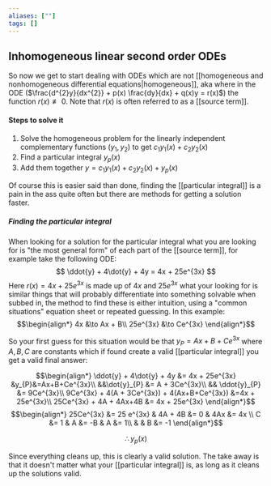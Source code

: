 ```yaml
---
aliases: [""]
tags: []
---
```


## Inhomogeneous linear second order ODEs

So now we get to start dealing with ODEs which are not [[homogeneous and nonhomogeneous differential equations|homogeneous]], aka where in the ODE ($\frac{d^{2}y}{dx^{2}} + p(x) \frac{dy}{dx} + q(x)y = r(x)$) the function $r(x) \not\equiv 0$. Note that $r(x)$ is often referred to as a [[source term]].


#### Steps to solve it

1) Solve the homogeneous problem for the linearly independent complementary functions ($y_{1},y_{2}$) to get $c_{1} y_{1}(x) + c_{2} y_{2}(x)$
2) Find a particular integral $y_{p}(x)$
3) Add them together $y = c_{1} y_{1}(x) + c_{2} y_{2}(x) + y_{p}(x)$

Of course this is easier said than done, finding the [[particular integral]] is a pain in the ass quite often but there are methods for getting a solution faster.

##### Finding the particular integral
When looking for a solution for the particular integral what you are looking for is "the most general form" of each part of the [[source term]], for example take the following ODE:
$$ \ddot{y} + 4\dot{y} + 4y = 4x + 25e^{3x} $$
Here $r(x)=4x + 25e^{3x}$ is made up of $4x$ and $25e^{3x}$ what your looking for is similar things that will probably differentiate into something solvable when subbed in, the method to find these is either intuition, using a "common situations" equation sheet or repeated guessing. In this example:
$$\begin{align*}
4x &\to Ax + B\\
25e^{3x} &\to Ce^{3x}
\end{align*}$$

So your first guess for this situation would be that $y_{P}=Ax+B+Ce^{3x}$ where $A,B,C$ are constants which if found create a valid [[particular integral]] you get a valid final answer:

$$\begin{align*}
\ddot{y} + 4\dot{y} + 4y &= 4x + 25e^{3x} &y_{P}&=Ax+B+Ce^{3x}\\
&&\dot{y}_{P} &= A + 3Ce^{3x}\\
&& \ddot{y}_{P} &= 9Ce^{3x}\\
9Ce^{3x} + 4(A + 3Ce^{3x}) + 4(Ax+B+Ce^{3x}) &=4x + 25e^{3x}\\
25Ce^{3x} + 4A + 4Ax+4B &= 4x + 25e^{3x}
\end{align*}$$
$$\begin{align*}
25Ce^{3x} &= 25 e^{3x} & 4A + 4B &= 0 & 4Ax &= 4x \\
C &= 1 & A &= -B & A &= 1\\
& & B &= -1
\end{align*}$$

$$ \therefore y_{p}(x) $$

Since everything cleans up, this is clearly a valid solution. The take away is that it doesn't matter what your [[particular integral]] is, as long as it cleans up the solutions valid. 